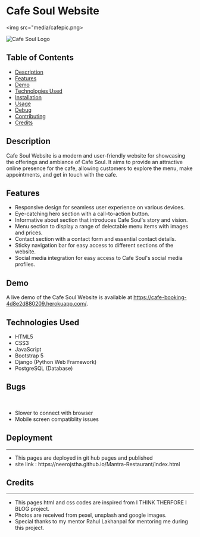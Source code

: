 

# Cafe Soul Website
<img src="media/cafepic.png>

![Cafe Soul Logo](https://cafe-booking-4d8e2d880209.herokuapp.com/)

## Table of Contents

- [Description](#description)
- [Features](#features)
- [Demo](#demo)
- [Technologies Used](#technologies-used)
- [Installation](#installation)
- [Usage](#usage)
- [Debug](#debug)
- [Contributing](#contributing)
- [Credits](#credits)

## Description

Cafe Soul Website is a modern and user-friendly website for showcasing the offerings and ambiance of Cafe Soul. It aims to provide an attractive online presence for the cafe, allowing customers to explore the menu, make appointments, and get in touch with the cafe.

## Features

- Responsive design for seamless user experience on various devices.
- Eye-catching hero section with a call-to-action button.
- Informative about section that introduces Cafe Soul's story and vision.
- Menu section to display a range of delectable menu items with images and prices.
- Contact section with a contact form and essential contact details.
- Sticky navigation bar for easy access to different sections of the website.
- Social media integration for easy access to Cafe Soul's social media profiles.

## Demo

A live demo of the Cafe Soul Website is available at https://cafe-booking-4d8e2d880209.herokuapp.com/.

## Technologies Used

- HTML5
- CSS3
- JavaScript
- Bootstrap 5
- Django (Python Web Framework)
- PostgreSQL (Database)



## Bugs
<br>
<ul>
<li>Slower to connect with browser</li>
<li>Mobile screen compatiblity issues</li>
</ul>


## Deployment
<hr>
<ul>
<li>This pages are deployed in git hub pages and published </li>
<li> site link : https://neerojstha.github.io/Mantra-Restaurant/index.html</li>
</ul>


## Credits
<hr>
<ul>
<li>This pages html and css codes are inspired from I THINK THERFORE I BLOG project.</li>
<li>Photos are received from pexel, unsplash and google images. </li>
<li>Special thanks to my mentor Rahul Lakhanpal for mentoring me during this project.</li></ul>